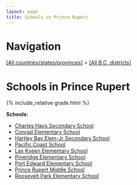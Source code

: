 ```yaml
---
layout: page
title: Schools in Prince Rupert
---
```

# Navigation

[[All countries/states/provinces]](../..) > [[All B.C. districts]](..)

# Schools in Prince Rupert

{% include_relative grade.html %}

**Schools:**

- [Charles Hays Secondary School](Charles_Hays_Secondary_School.md)
- [Conrad Elementary School](Conrad_Elementary_School.md)
- [Hartley Bay Elem-Jr Secondary School](Hartley_Bay_Elem-Jr_Secondary_School.md)
- [Pacific Coast School](Pacific_Coast_School.md)
- [Lax Kxeen Elementary School](Lax_Kxeen_Elementary_School.md)
- [Pineridge Elementary School](Pineridge_Elementary_School.md)
- [Port Edward Elementary School](Port_Edward_Elementary_School.md)
- [Prince Rupert Middle School](Prince_Rupert_Middle_School.md)
- [Roosevelt Park Elementary School](Roosevelt_Park_Elementary_School.md)
